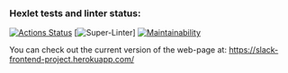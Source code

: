 ### Hexlet tests and linter status:
[![Actions Status](https://github.com/nofacez/frontend-project-lvl4/workflows/hexlet-check/badge.svg)](https://github.com/nofacez/frontend-project-lvl4/actions)
[![Super-Linter](https://github.com/nofacez/frontend-project-lvl4/workflows/Linter/badge.svg)]
[![Maintainability](https://api.codeclimate.com/v1/badges/b713ea2bf464323d260e/maintainability)](https://codeclimate.com/github/nofacez/frontend-project-lvl4/maintainability)

You can check out the current version of the web-page at: https://slack-frontend-project.herokuapp.com/
